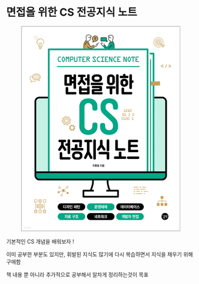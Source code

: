 # 면접을 위한 CS 전공지식 노트

<figure><img src="../../.gitbook/assets/image (1) (1) (1).png" alt=""><figcaption></figcaption></figure>

기본적인 CS 개념을 배워보자 !&#x20;

이미 공부한 부분도 있지만, 휘발된 지식도 많기에 다시 복습하면서 지식을 채우기 위해 구매함

책 내용 뿐 아니라 추가적으로 공부해서 알차게 정리하는것이 목표

